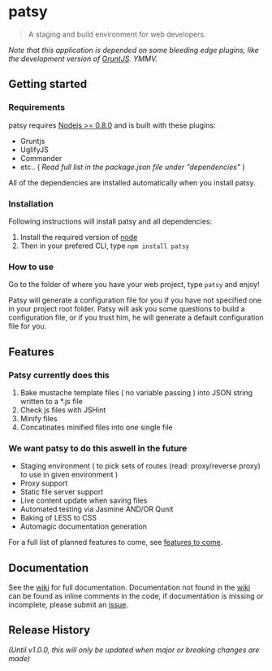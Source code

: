 # patsy

> A staging and build environment for web developers. 

_Note that this application is depended on some bleeding edge plugins, like the development version of [GruntJS][grunt]. YMMV._

## Getting started

### Requirements

patsy requires [Nodejs >= 0.8.0][node] and is built with these plugins:

* Gruntjs
* UglifyJS
* Commander
* etc.. ( _Read full list in the package.json file under "dependencies"_ )

All of the dependencies are installed automatically when you install patsy. 

### Installation 

Following instructions will install patsy and all dependencies:

1. Install the required version of [node]
2. Then in your prefered CLI, type `npm install patsy`

### How to use

Go to the folder of where you have your web project, type `patsy` and enjoy!

Patsy will generate a configuration file for you if you have not specified one in your project root folder. 
Patsy will ask you some questions to build a configuration file, or if you trust him, he will generate a default 
configuration file for you.

## Features

### Patsy currently does this

1. Bake mustache template files ( no variable passing ) into JSON string written to a *.js file
2. Check js files with JSHint
3. Minify files
4. Concatinates minified files into one single file

### We want patsy to do this aswell in the future

* Staging environment ( to pick sets of routes (read: proxy/reverse proxy) to use in given environment )
* Proxy support
* Static file server support
* Live content update when saving files
* Automated testing via Jasmine AND/OR Qunit
* Baking of LESS to CSS
* Automagic documentation generation

For a full list of planned features to come, see [features to come][features_planned].

## Documentation 

See the [wiki] for full documentation. Documentation not found in the [wiki] can be found as inline comments in the code, 
if documentation is missing or incomplete, please submit an [issue][issues].


[node]: http://nodejs.org/
[grunt]: https://github.com/gruntjs/grunt
[npm]: http://npmjs.org/
[wiki]: http://github.com/phun-ky/patsy/wiki
[patsy]: http://github.com/phun-ky/patsy
[features_planned]: https://github.com/phun-ky/patsy/issues?labels=feature+planned&page=1&state=open
[issues]: https://github.com/phun-ky/patsy/issues

## Release History
_(Until v1.0.0, this will only be updated when major or breaking changes are made)_

